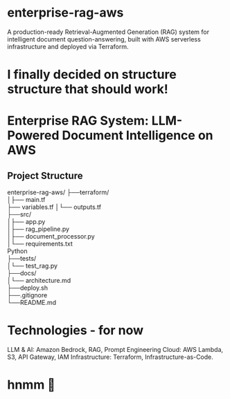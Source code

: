 # enterprise-rag-aws
A production-ready Retrieval-Augmented Generation (RAG) system for intelligent document question-answering, built with AWS serverless infrastructure and deployed via Terraform.
# I finally decided on structure structure that should work!

# Enterprise RAG System: LLM-Powered Document Intelligence on AWS

## Project Structure

enterprise-rag-aws/ 
├──terraform/  
│├── main.tf                
├── variables.tf 
│└── outputs.tf            
├──src/        
│├── app.py               
│├── rag_pipeline.py        
│├── document_processor.py  
│└── requirements.txt      
Python  
├──tests/                    
│└── test_rag.py          
├──docs/                    
│└── architecture.md      
├──deploy.sh                 
├──.gitignore                
└──README.md                 

# Technologies - for now
LLM & AI: Amazon Bedrock, RAG, Prompt Engineering
Cloud: AWS Lambda, S3, API Gateway, IAM
Infrastructure: Terraform, Infrastructure-as-Code.
# hnmm 🤔
